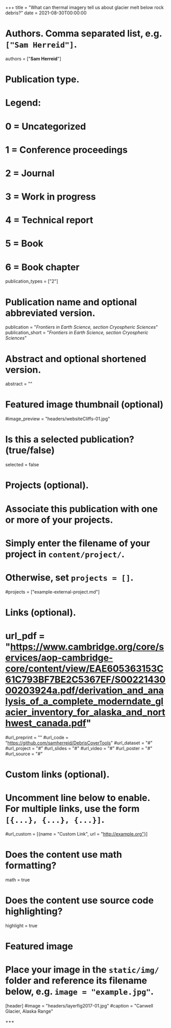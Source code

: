 +++
title = "What can thermal imagery tell us about glacier melt below rock debris?"
date = 2021-08-30T00:00:00

# Authors. Comma separated list, e.g. `["Sam Herreid"]`.
authors = ["**Sam Herreid**"]

# Publication type.
# Legend:
# 0 = Uncategorized
# 1 = Conference proceedings
# 2 = Journal
# 3 = Work in progress
# 4 = Technical report
# 5 = Book
# 6 = Book chapter
publication_types = ["2"]

# Publication name and optional abbreviated version.
publication = "*Frontiers in Earth Science, section Cryospheric Sciences*"
publication_short = "*Frontiers in Earth Science, section Cryospheric Sciences*"

# Abstract and optional shortened version.
abstract = ""

# Featured image thumbnail (optional)
#image_preview = "headers/websiteCliffs-01.jpg"

# Is this a selected publication? (true/false)
selected = false

# Projects (optional).
#   Associate this publication with one or more of your projects.
#   Simply enter the filename of your project in `content/project/`.
#   Otherwise, set `projects = []`.
#projects = ["example-external-project.md"]

# Links (optional).
# url_pdf = "https://www.cambridge.org/core/services/aop-cambridge-core/content/view/EAE605363153C61C793BF7BE2C5367EF/S0022143000203924a.pdf/derivation_and_analysis_of_a_complete_moderndate_glacier_inventory_for_alaska_and_northwest_canada.pdf"
#url_preprint = ""
#url_code = "https://github.com/samherreid/DebrisCoverTools"
#url_dataset = "#"
#url_project = "#"
#url_slides = "#"
#url_video = "#"
#url_poster = "#"
#url_source = "#"

# Custom links (optional).
#   Uncomment line below to enable. For multiple links, use the form `[{...}, {...}, {...}]`.
#url_custom = [{name = "Custom Link", url = "http://example.org"}]

# Does the content use math formatting?
math = true

# Does the content use source code highlighting?
highlight = true

# Featured image
# Place your image in the `static/img/` folder and reference its filename below, e.g. `image = "example.jpg"`.
[header]
#image = "headers/layerfig2017-01.jpg"
#caption = "Canwell Glacier, Alaska Range"

+++

